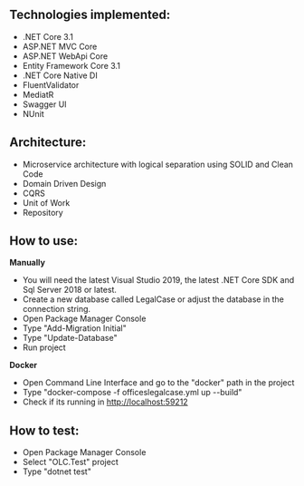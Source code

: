 ## Technologies implemented:

- .NET Core 3.1
- ASP.NET MVC Core 
- ASP.NET WebApi Core
- Entity Framework Core 3.1
- .NET Core Native DI
- FluentValidator
- MediatR
- Swagger UI
- NUnit

## Architecture:

- Microservice architecture with logical separation using SOLID and Clean Code
- Domain Driven Design
- CQRS
- Unit of Work
- Repository

## How to use:

**Manually**
- You will need the latest Visual Studio 2019, the latest .NET Core SDK and Sql Server 2018 or latest.
- Create a new database called LegalCase or adjust the database in the connection string.
- Open Package Manager Console
- Type "Add-Migration Initial"
- Type "Update-Database"
- Run project

**Docker**
- Open Command Line Interface and go to the "docker" path in the project
- Type "docker-compose -f officeslegalcase.yml up --build"
- Check if its running in [http://localhost:59212](http://localhost:59212/)

## How to test:
- Open Package Manager Console
- Select "OLC.Test" project 
- Type "dotnet test"
